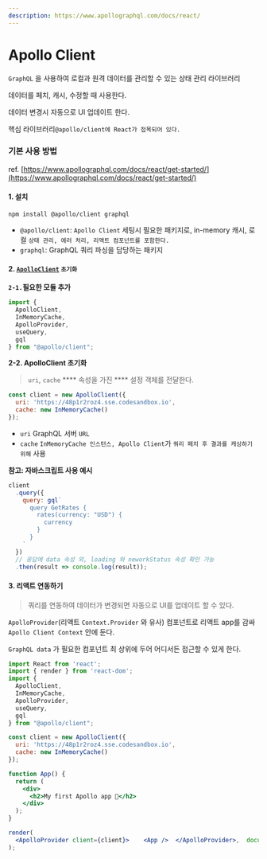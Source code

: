 ```yaml
---
description: https://www.apollographql.com/docs/react/
---
```


# Apollo Client

`GraphQL` 을 사용하여 로컬과 원격 데이터를 관리할 수 있는 상태 관리 라이브러리 &#x20;

데이터를 페치, 캐시, 수정할 때 사용한다.

&#x20;데이터 변경시 자동으로 UI 업데이트 한다.

핵심 라이브러리`@apollo/client에 React가 접목되어 있다.`

### 기본 사용 방법

ref. [https://www.apollographql.com/docs/react/get-started/](https://www.apollographql.com/docs/react/get-started/)

#### 1. 설치

`npm install @apollo/client graphql`

* `@apollo/client`: `Apollo Client` 세팅시 필요한 패키지로, in-memory 캐시, 로컬 `상태 관리, 에러 처리, 리액트 컴포넌트를 포함한다.`
* `graphql`: GraphQL 쿼리 파싱을 담당하는 패키지

#### 2. [`ApolloClient`](https://www.apollographql.com/docs/react/get-started/#2-initialize-apolloclient) `초기화`

**`2-1.`필요한 모듈 추가**&#x20;

```js
import {
  ApolloClient,
  InMemoryCache,
  ApolloProvider,
  useQuery,
  gql
} from "@apollo/client";
```

**2-2. ApolloClient 초기화**

> `uri`, `cache` **** 속성을 가진 **** 설정 객체를 전달한다.

```js
const client = new ApolloClient({
  uri: 'https://48p1r2roz4.sse.codesandbox.io',
  cache: new InMemoryCache()
});
```

* `uri` GraphQL 서버 `URL`
* `cache` `InMemoryCache 인스턴스, Apollo Client`가 `쿼리 페치 후 결과를 캐싱하기 위해` 사용

**참고: 자바스크립트 사용 예시**

```js
client
  .query({
    query: gql`
      query GetRates {
        rates(currency: "USD") {
          currency
        }
      }
    `
  })
  // 응답에 data 속성 외, loading 와 neworkStatus 속성 확인 가능
  .then(result => console.log(result));
```

#### 3. 리액트 연동하기

> 쿼리를 연동하여 데이터가 변경되면 자동으로 UI를 업데이트 할 수 있다.

`ApolloProvider`(리액트 `Context.Provider` 와 유사) 컴포넌트로 리액트 app를 감싸 `Apollo Client Context` 안에 둔다.

&#x20;`GraphQL data` 가 필요한 컴포넌트 최 상위에 두어 어디서든 접근할 수 있게 한다.

```jsx
import React from 'react';
import { render } from 'react-dom';
import {
  ApolloClient,
  InMemoryCache,
  ApolloProvider,
  useQuery,
  gql
} from "@apollo/client";

const client = new ApolloClient({
  uri: 'https://48p1r2roz4.sse.codesandbox.io',
  cache: new InMemoryCache()
});

function App() {
  return (
    <div>
      <h2>My first Apollo app 🚀</h2>
    </div>
  );
}

render(
  <ApolloProvider client={client}>    <App />  </ApolloProvider>,  document.getElementById('root'),
);
```
